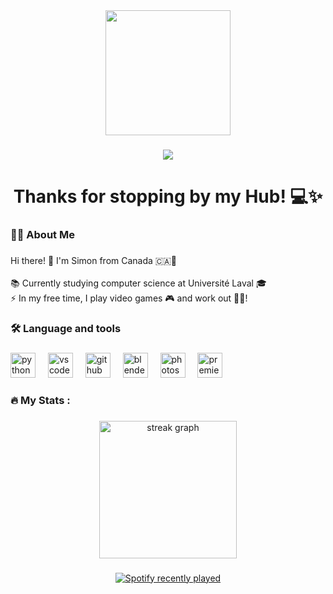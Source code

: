 <div align="center">
  <img height="200" src="[https://ibb.co/xYftFJk](https://i.ibb.co/YXyF0pC/Sans-titre-2.png)"  />
</div>

###

<div align="center">
  <img src="https://visitor-badge.laobi.icu/badge?page_id=SimGoCode.SimGoCode&"  />
</div>

###

<h1 align="center">Thanks for stopping by my Hub! 💻✨</h1>

###

<h3 align="left">👩‍💻  About Me</h3>

###

<p align="left">Hi there! 👋 I'm Simon from Canada 🇨🇦🍁<br><br>📚 Currently studying computer science at Université Laval 🎓<br>⚡ In my free time, I play video games 🎮 and work out 🏋️‍♂️!</p>

###

<h3 align="left">🛠 Language and tools</h3>

###

<div align="left">
  <img src="https://cdn.jsdelivr.net/gh/devicons/devicon/icons/python/python-original.svg" height="40" alt="python logo"  />
  <img width="12" />
  <img src="https://cdn.jsdelivr.net/gh/devicons/devicon/icons/vscode/vscode-original.svg" height="40" alt="vscode logo"  />
  <img width="12" />
  <img src="https://cdn.jsdelivr.net/gh/devicons/devicon/icons/github/github-original.svg" height="40" alt="github logo"  />
  <img width="12" />
  <img src="https://cdn.jsdelivr.net/gh/devicons/devicon/icons/blender/blender-original.svg" height="40" alt="blender logo"  />
  <img width="12" />
  <img src="https://cdn.jsdelivr.net/gh/devicons/devicon/icons/photoshop/photoshop-plain.svg" height="40" alt="photoshop logo"  />
  <img width="12" />
  <img src="https://cdn.jsdelivr.net/gh/devicons/devicon/icons/premierepro/premierepro-plain.svg" height="40" alt="premierepro logo"  />
</div>

###

<h3 align="left">🔥   My Stats :</h3>

###

<div align="center">
  <img src="https://streak-stats.demolab.com?user=SimGoCode&locale=en&mode=daily&theme=dark&hide_border=false&border_radius=5&order=3" height="220" alt="streak graph"  />
</div>

###

<div align="center">
  <a href="https://open.spotify.com/user/22xhpx66pucxcbddcj3ufyxsy">
    <img src="https://spotify-recently-played-readme.vercel.app/api?user=22xhpx66pucxcbddcj3ufyxsy&count=3&unique=false" alt="Spotify recently played"  />
  </a>
</div>

###
